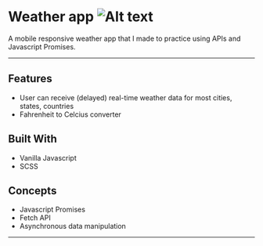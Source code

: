 Weather app
![Alt text](./weather.png "Title")
============

A mobile responsive weather app that I made to practice using APIs and Javascript Promises.

---

## Features
- User can receive (delayed) real-time weather data for most cities, states, countries
- Fahrenheit to Celcius converter
## Built With
- Vanilla Javascript
- SCSS
## Concepts
- Javascript Promises
- Fetch API
- Asynchronous data manipulation

---